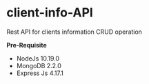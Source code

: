 # client-info-API
Rest API for clients information CRUD operation

**Pre-Requisite**
  * NodeJs 10.19.0
  * MongoDB 2.2.0
  * Express Js 4.17.1
  
